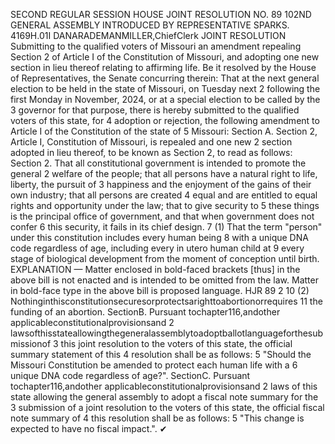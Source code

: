 SECOND REGULAR SESSION
HOUSE JOINT
RESOLUTION NO. 89
102ND GENERAL ASSEMBLY
INTRODUCED BY REPRESENTATIVE SPARKS.
4169H.01I DANARADEMANMILLER,ChiefClerk
JOINT RESOLUTION
Submitting to the qualified voters of Missouri an amendment repealing Section 2 of Article I
of the Constitution of Missouri, and adopting one new section in lieu thereof relating
to affirming life.
Be it resolved by the House of Representatives, the Senate concurring therein:
That at the next general election to be held in the state of Missouri, on Tuesday next
2 following the first Monday in November, 2024, or at a special election to be called by the
3 governor for that purpose, there is hereby submitted to the qualified voters of this state, for
4 adoption or rejection, the following amendment to Article I of the Constitution of the state of
5 Missouri:
Section A. Section 2, Article I, Constitution of Missouri, is repealed and one new
2 section adopted in lieu thereof, to be known as Section 2, to read as follows:
Section 2. That all constitutional government is intended to promote the general
2 welfare of the people; that all persons have a natural right to life, liberty, the pursuit of
3 happiness and the enjoyment of the gains of their own industry; that all persons are created
4 equal and are entitled to equal rights and opportunity under the law; that to give security to
5 these things is the principal office of government, and that when government does not confer
6 this security, it fails in its chief design.
7 (1) That the term "person" under this constitution includes every human being
8 with a unique DNA code regardless of age, including every in utero human child at
9 every stage of biological development from the moment of conception until birth.
EXPLANATION — Matter enclosed in bold-faced brackets [thus] in the above bill is not enacted and is
intended to be omitted from the law. Matter in bold-face type in the above bill is proposed language.
HJR 89 2
10 (2) Nothinginthisconstitutionsecuresorprotectsarighttoabortionorrequires
11 the funding of an abortion.
SectionB. Pursuant tochapter116,andother applicableconstitutionalprovisionsand
2 lawsofthisstateallowingthegeneralassemblytoadoptballotlanguageforthesubmissionof
3 this joint resolution to the voters of this state, the official summary statement of this
4 resolution shall be as follows:
5 "Should the Missouri Constitution be amended to protect each human life with a
6 unique DNA code regardless of age?".
SectionC. Pursuant tochapter116,andother applicableconstitutionalprovisionsand
2 laws of this state allowing the general assembly to adopt a fiscal note summary for the
3 submission of a joint resolution to the voters of this state, the official fiscal note summary of
4 this resolution shall be as follows:
5 "This change is expected to have no fiscal impact.".
✔